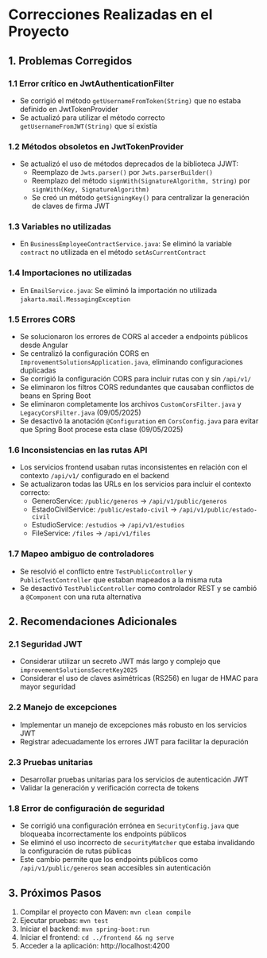 # Correcciones Realizadas en el Proyecto

## 1. Problemas Corregidos

### 1.1 Error crítico en JwtAuthenticationFilter
- Se corrigió el método `getUsernameFromToken(String)` que no estaba definido en JwtTokenProvider
- Se actualizó para utilizar el método correcto `getUsernameFromJWT(String)` que sí existía

### 1.2 Métodos obsoletos en JwtTokenProvider
- Se actualizó el uso de métodos deprecados de la biblioteca JJWT:
  - Reemplazo de `Jwts.parser()` por `Jwts.parserBuilder()`
  - Reemplazo del método `signWith(SignatureAlgorithm, String)` por `signWith(Key, SignatureAlgorithm)`
  - Se creó un método `getSigningKey()` para centralizar la generación de claves de firma JWT

### 1.3 Variables no utilizadas
- En `BusinessEmployeeContractService.java`: Se eliminó la variable `contract` no utilizada en el método `setAsCurrentContract`

### 1.4 Importaciones no utilizadas
- En `EmailService.java`: Se eliminó la importación no utilizada `jakarta.mail.MessagingException`

### 1.5 Errores CORS
- Se solucionaron los errores de CORS al acceder a endpoints públicos desde Angular
- Se centralizó la configuración CORS en `ImprovementSolutionsApplication.java`, eliminando configuraciones duplicadas
- Se corrigió la configuración CORS para incluir rutas con y sin `/api/v1/`
- Se eliminaron los filtros CORS redundantes que causaban conflictos de beans en Spring Boot
- Se eliminaron completamente los archivos `CustomCorsFilter.java` y `LegacyCorsFilter.java` (09/05/2025)
- Se desactivó la anotación `@Configuration` en `CorsConfig.java` para evitar que Spring Boot procese esta clase (09/05/2025)

### 1.6 Inconsistencias en las rutas API
- Los servicios frontend usaban rutas inconsistentes en relación con el contexto `/api/v1/` configurado en el backend
- Se actualizaron todas las URLs en los servicios para incluir el contexto correcto:
  - GeneroService: `/public/generos` → `/api/v1/public/generos`
  - EstadoCivilService: `/public/estado-civil` → `/api/v1/public/estado-civil` 
  - EstudioService: `/estudios` → `/api/v1/estudios`
  - FileService: `/files` → `/api/v1/files`

### 1.7 Mapeo ambiguo de controladores
- Se resolvió el conflicto entre `TestPublicController` y `PublicTestController` que estaban mapeados a la misma ruta
- Se desactivó `TestPublicController` como controlador REST y se cambió a `@Component` con una ruta alternativa

## 2. Recomendaciones Adicionales

### 2.1 Seguridad JWT
- Considerar utilizar un secreto JWT más largo y complejo que `improvementSolutionsSecretKey2025`
- Considerar el uso de claves asimétricas (RS256) en lugar de HMAC para mayor seguridad

### 2.2 Manejo de excepciones
- Implementar un manejo de excepciones más robusto en los servicios JWT
- Registrar adecuadamente los errores JWT para facilitar la depuración

### 2.3 Pruebas unitarias
- Desarrollar pruebas unitarias para los servicios de autenticación JWT
- Validar la generación y verificación correcta de tokens

### 1.8 Error de configuración de seguridad
- Se corrigió una configuración errónea en `SecurityConfig.java` que bloqueaba incorrectamente los endpoints públicos
- Se eliminó el uso incorrecto de `securityMatcher` que estaba invalidando la configuración de rutas públicas
- Este cambio permite que los endpoints públicos como `/api/v1/public/generos` sean accesibles sin autenticación

## 3. Próximos Pasos
1. Compilar el proyecto con Maven: `mvn clean compile`
2. Ejecutar pruebas: `mvn test`
3. Iniciar el backend: `mvn spring-boot:run`
4. Iniciar el frontend: `cd ../frontend && ng serve`
5. Acceder a la aplicación: http://localhost:4200
